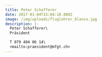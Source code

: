 ```yaml
---
title: Peter Schafferer
date: 2017-01-04T15:04:10.000Z
image: /img/uploads/fluglehrer_blanco.jpg
description: |-
  Peter Schafferer\
  Präsident

  T 079 404 06 14\
  <mailto:praesident@mfgt.ch>
---
```


